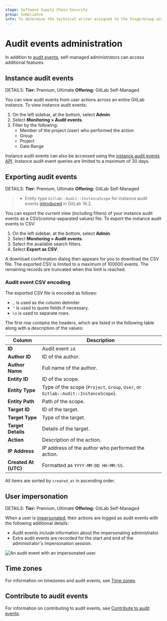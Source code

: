 ```yaml
---
stage: Software Supply Chain Security
group: Compliance
info: To determine the technical writer assigned to the Stage/Group associated with this page, see https://handbook.gitlab.com/handbook/product/ux/technical-writing/#assignments
---
```


# Audit events administration

In addition to [audit events](../user/compliance/audit_events.md), self-managed administrators can access additional
features.

## Instance audit events

DETAILS:
**Tier:** Premium, Ultimate
**Offering:** GitLab Self-Managed

You can view audit events from user actions across an entire GitLab instance.
To view instance audit events:

1. On the left sidebar, at the bottom, select **Admin**.
1. Select **Monitoring > Audit events**.
1. Filter by the following:
   - Member of the project (user) who performed the action
   - Group
   - Project
   - Date Range

Instance audit events can also be accessed using the [instance audit events API](../api/audit_events.md#instance-audit-events). Instance audit event queries are limited to a maximum of 30 days.

## Exporting audit events

DETAILS:
**Tier:** Premium, Ultimate
**Offering:** GitLab Self-Managed

> - Entity type `Gitlab::Audit::InstanceScope` for instance audit events [introduced](https://gitlab.com/gitlab-org/gitlab/-/issues/418185) in GitLab 16.2.

You can export the current view (including filters) of your instance audit events as a
CSV(comma-separated values) file. To export the instance audit events to CSV:

1. On the left sidebar, at the bottom, select **Admin**.
1. Select **Monitoring > Audit events**.
1. Select the available search filters.
1. Select **Export as CSV**.

A download confirmation dialog then appears for you to download the CSV file. The exported CSV is limited
to a maximum of 100000 events. The remaining records are truncated when this limit is reached.

### Audit event CSV encoding

The exported CSV file is encoded as follows:

- `,` is used as the column delimiter
- `"` is used to quote fields if necessary.
- `\n` is used to separate rows.

The first row contains the headers, which are listed in the following table along
with a description of the values:

| Column                | Description                                                                        |
| --------------------- | ---------------------------------------------------------------------------------- |
| **ID**                | Audit event `id`.                                                                  |
| **Author ID**         | ID of the author.                                                                  |
| **Author Name**       | Full name of the author.                                                           |
| **Entity ID**         | ID of the scope.                                                                   |
| **Entity Type**       | Type of the scope (`Project`, `Group`, `User`, or `Gitlab::Audit::InstanceScope`). |
| **Entity Path**       | Path of the scope.                                                                 |
| **Target ID**         | ID of the target.                                                                  |
| **Target Type**       | Type of the target.                                                                |
| **Target Details**    | Details of the target.                                                             |
| **Action**            | Description of the action.                                                         |
| **IP Address**        | IP address of the author who performed the action.                                 |
| **Created At (UTC)**  | Formatted as `YYYY-MM-DD HH:MM:SS`.                                                |

All items are sorted by `created_at` in ascending order.

## User impersonation

DETAILS:
**Tier:** Premium, Ultimate
**Offering:** GitLab Self-Managed

When a user is [impersonated](../administration/admin_area.md#user-impersonation), their actions are logged as audit events with the following additional details:

- Audit events include information about the impersonating administrator.
- Extra audit events are recorded for the start and end of the administrator's impersonation session.

![An audit event with an impersonated user.](img/impersonated_audit_events_v15_7.png)

## Time zones

For information on timezones and audit events, see [Time zones](../user/compliance/audit_events.md#time-zones).

## Contribute to audit events

For information on contributing to audit events, see
[Contribute to audit events](../user/compliance/audit_events.md#contribute-to-audit-events).
